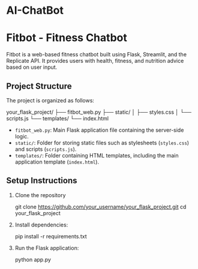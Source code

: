# AI-ChatBot
# Fitbot - Fitness Chatbot

Fitbot is a web-based fitness chatbot built using Flask, Streamlit, and the Replicate API. It provides users with health, fitness, and nutrition advice based on user input.

## Project Structure

The project is organized as follows:

your_flask_project/
├── fitbot_web.py
├── static/
│ ├── styles.css
│ └── scripts.js
└── templates/
└── index.html



- `fitbot_web.py`: Main Flask application file containing the server-side logic.
- `static/`: Folder for storing static files such as stylesheets (`styles.css`) and scripts (`scripts.js`).
- `templates/`: Folder containing HTML templates, including the main application template (`index.html`).

## Setup Instructions

1. Clone the repository

    git clone https://github.com/your_username/your_flask_project.git
    cd your_flask_project

2. Install dependencies:

    pip install -r requirements.txt

3. Run the Flask application:

    python app.py




